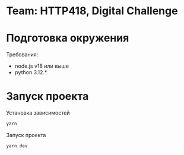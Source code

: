 # Team: HTTP418, Digital Challenge

# Подготовка окружения

Требования:
- node.js v18 или выше
- python 3.12.*

# Запуск проекта
Установка зависимостей
```bash
yarn
```

Запуск проекта
```bash
yarn dev
```